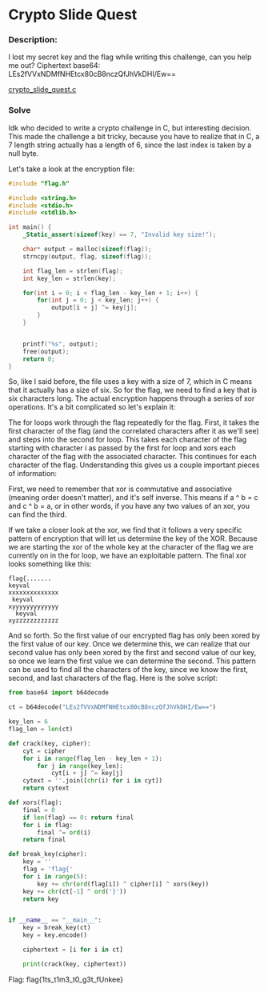 # Crypto Slide Quest

### Description:

I lost my secret key and the flag while writing this challenge, can you help me out? Ciphertext base64: LEs2fVVxNDMfNHEtcx80cB8nczQfJhVkDHI/Ew==

[crypto_slide_quest.c](./crypto_slide_quest.c)

### Solve

Idk who decided to write a crypto challenge in C, but interesting decision. This made the challenge a bit tricky, because you have to realize that in C, a 7 length string actually has a length of 6, since the last index is taken by a null byte.

Let's take a look at the encryption file:

```c
#include "flag.h"

#include <string.h>
#include <stdio.h>
#include <stdlib.h>

int main() {
    _Static_assert(sizeof(key) == 7, "Invalid key size!");

    char* output = malloc(sizeof(flag));
    strncpy(output, flag, sizeof(flag));

    int flag_len = strlen(flag);
    int key_len = strlen(key);

    for(int i = 0; i < flag_len - key_len + 1; i++) {
        for(int j = 0; j < key_len; j++) {
            output[i + j] ^= key[j];
        }
    }


    printf("%s", output);
    free(output);
    return 0;
}

```

So, like I said before, the file uses a key with a size of 7, which in C means that it actually has a size of six. So for the flag, we need to find a key that is six characters long. The actual encryption happens through a series of xor operations. It's a bit complicated so let's explain it:

The for loops work through the flag repeatedly for the flag. First, it takes the first character of the flag (and the correlated characters after it as we'll see) and steps into the second for loop. This takes each character of the flag starting with character i as passed by the first for loop and xors each character of the flag with the associated character. This continues for each character of the flag. Understanding this gives us a couple important pieces of information:

First, we need to remember that xor is commutative and associative (meaning order doesn't matter), and it's self inverse. This means if a ^ b = c and c ^ b = a, or in other words, if you have any two values of an xor, you can find the third.

If we take a closer look at the xor, we find that it follows a very specific pattern of encryption that will let us determine the key of the XOR. Because we are starting the xor of the whole key at the character of the flag we are currently on in the for loop, we have an exploitable pattern. The final xor looks something like this:

```
flag{.......
keyval
xxxxxxxxxxxxxx
 keyval
xyyyyyyyyyyyyy
  keyval
xyzzzzzzzzzzzz
```
And so forth. So the first value of our encrypted flag has only been xored by the first value of our key. Once we determine this, we can realize that our second value has only been xored by the first and second value of our key, so once we learn the first value we can determine the second. This pattern can be used to find all the characters of the key, since we know the first, second, and last characters of the flag. Here is the solve script:

```python
from base64 import b64decode

ct = b64decode("LEs2fVVxNDMfNHEtcx80cB8nczQfJhVkDHI/Ew==")

key_len = 6
flag_len = len(ct)

def crack(key, cipher):
    cyt = cipher
    for i in range(flag_len - key_len + 1):
        for j in range(key_len):
            cyt[i + j] ^= key[j]
    cytext = ''.join([chr(i) for i in cyt])
    return cytext

def xors(flag):
    final = 0
    if len(flag) == 0: return final
    for i in flag:
        final ^= ord(i)
    return final

def break_key(cipher):
    key = ''
    flag = 'flag{'
    for i in range(5):
        key += chr(ord(flag[i]) ^ cipher[i] ^ xors(key))
    key += chr(ct[-1] ^ ord('}'))
    return key


if __name__ == "__main__":
    key = break_key(ct)
    key = key.encode()

    ciphertext = [i for i in ct]

    print(crack(key, ciphertext))
```

Flag: flag{1ts_t1m3_t0_g3t_fUnkee}